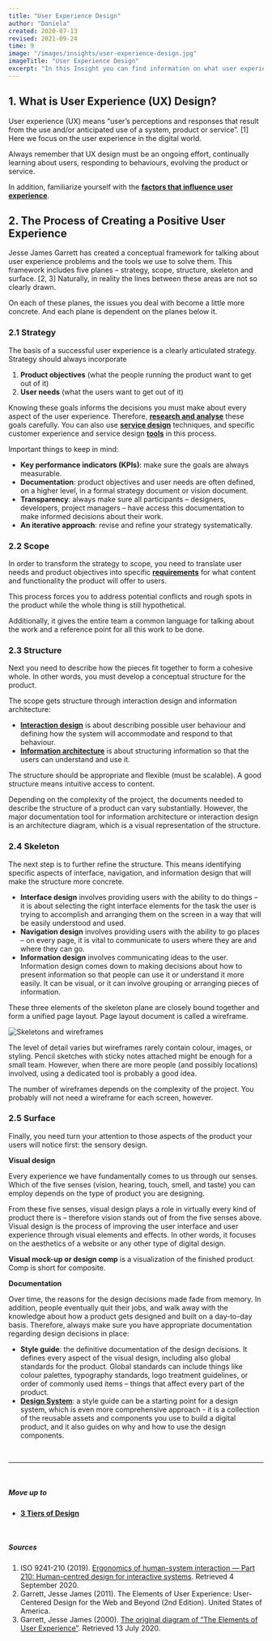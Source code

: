 ```yaml
---
title: "User Experience Design"
author: "Daniela"
created: 2020-07-13
revised: 2021-09-24
time: 9
image: "/images/insights/user-experience-design.jpg"
imageTitle: "User Experience Design"
excerpt: "In this Insight you can find information on what user experience design is, and the process of creating a positive user experience."
---
```


## 1. What is User Experience (UX) Design?

User experience (UX) means “user’s perceptions and responses that result from the use and/or anticipated use of a system, product or service”. [1] Here we focus on the user experience in the digital world.

Always remember that UX design must be an ongoing effort, continually learning about users, responding to behaviours, evolving the product or service.

In addition, familiarize yourself with the [**factors that influence user experience**](/insights/seven-factors-of-user-experience).

## 2. The Process of Creating a Positive User Experience

Jesse James Garrett has created a conceptual framework for talking about user experience problems and the tools we use to solve them. This framework includes five planes – strategy, scope, structure, skeleton and surface. [2, 3] Naturally, in reality the lines between these areas are not so clearly drawn.

On each of these planes, the issues you deal with become a little more concrete. And each plane is dependent on the planes below it.

### 2.1 Strategy

The basis of a successful user experience is a clearly articulated strategy. Strategy should always incorporate

1. **Product objectives** (what the people running the product want to get out of it)
2. **User needs** (what the users want to get out of it)

Knowing these goals informs the decisions you must make about every aspect of the user experience. Therefore, [**research and analyse**](/insights/requirements) these goals carefully. You can also use [**service design**](/insights/service-design) techniques, and specific customer experience and service design [**tools**](/insights/customer-experience-and-service-design-tools) in this process.

Important things to keep in mind:

- **Key performance indicators (KPIs)**: make sure the goals are always measurable.
- **Documentation**: product objectives and user needs are often defined, on a higher level, in a formal strategy document or vision document.
- **Transparency**: always make sure all participants – designers, developers, project managers – have access this documentation to make informed decisions about their work.
- **An iterative approach**: revise and refine your strategy systematically.

### 2.2 Scope

In order to transform the strategy to scope, you need to translate user needs and product objectives into specific [**requirements**](/insights/requirements) for what content and functionality the product will offer to users.

This process forces you to address potential conflicts and rough spots in the product while the whole thing is still hypothetical.

Additionally, it gives the entire team a common language for talking about the work and a reference point for all this work to be done.

### 2.3 Structure

Next you need to describe how the pieces fit together to form a cohesive whole. In other words, you must develop a conceptual structure for the product.

The scope gets structure through interaction design and information architecture:

- [**Interaction design**](/insights/interaction-design) is about describing possible user behaviour and defining how the system will accommodate and respond to that behaviour.
- [**Information architecture**](/insights/information-architecture) is about structuring information so that the users can understand and use it.

The structure should be appropriate and flexible (must be scalable). A good structure means intuitive access to content.

Depending on the complexity of the project, the documents needed to describe the structure of a product can vary substantially. However, the major documentation tool for information architecture or interaction design is an architecture diagram, which is a visual representation of the structure.

### 2.4 Skeleton

The next step is to further refine the structure. This means identifying specific aspects of interface, navigation, and information design that will make the structure more concrete.

- **Interface design** involves providing users with the ability to do things – it is about selecting the right interface elements for the task the user is trying to accomplish and arranging them on the screen in a way that will be easily understood and used.
- **Navigation design** involves providing users with the ability to go places – on every page, it is vital to communicate to users where they are and where they can go.
- **Information design** involves communicating ideas to the user. Information design comes down to making decisions about how to present information so that people can use it or understand it more easily. It can be visual, or it can involve grouping or arranging pieces of information.

These three elements of the skeleton plane are closely bound together and form a unified page layout. Page layout document is called a wireframe.

![Skeletons and wireframes](/images/insights/skeletons-and-wireframes.jpg)

The level of detail varies but wireframes rarely contain colour, images, or styling. Pencil sketches with sticky notes attached might be enough for a small team. However, when there are more people (and possibly locations) involved, using a dedicated tool is probably a good idea.

The number of wireframes depends on the complexity of the project. You probably will not need a wireframe for each screen, however.

### 2.5 Surface

Finally, you need turn your attention to those aspects of the product your users will notice first: the sensory design.

**Visual design**

Every experience we have fundamentally comes to us through our senses. Which of the five senses (vision, hearing, touch, smell, and taste) you can employ depends on the type of product you are designing.

From these five senses, visual design plays a role in virtually every kind of product there is – therefore vision stands out of from the five senses above. Visual design is the process of improving the user interface and user experience through visual elements and effects. In other words, it focuses on the aesthetics of a website or any other type of digital design.

**Visual mock-up or design comp** is a visualization of the finished product. Comp is short for composite.

**Documentation**

Over time, the reasons for the design decisions made fade from memory. In addition, people eventually quit their jobs, and walk away with the knowledge about how a product gets designed and built on a day-to-day basis. Therefore, always make sure you have appropriate documentation regarding design decisions in place:

- **Style guide**: the definitive documentation of the design decisions. It defines every aspect of the visual design, including also global standards for the product. Global standards can include things like colour palettes, typography standards, logo treatment guidelines, or order of commonly used items – things that affect every part of the product.
- [**Design System**](/insights/design-systems/): a style guide can be a starting point for a design system, which is even more comprehensive approach - it is a collection of the reusable assets and components you use to build a digital product, and it also guides on why and how to use the design components.

&nbsp;

***
&nbsp;

##### Move up to

- [**3 Tiers of Design**](/insights/service-ux-and-ui-design)

&nbsp;

##### Sources

1. ISO 9241-210 (2019). [Ergonomics of human-system interaction — Part 210: Human-centred design for interactive systems](https://www.iso.org/obp/ui/#iso:std:iso:9241:-210:ed-2:v1:en). Retrieved 4 September 2020. 
2. Garrett, Jesse James (2011). The Elements of User Experience: User-Centered Design for the Web and Beyond (2nd Edition). United States of America.
3. Garrett, Jesse James (2000). [The original diagram of “The Elements of User Experience”](http://www.jjg.net/elements/pdf/elements.pdf). Retrieved 13 July 2020. 